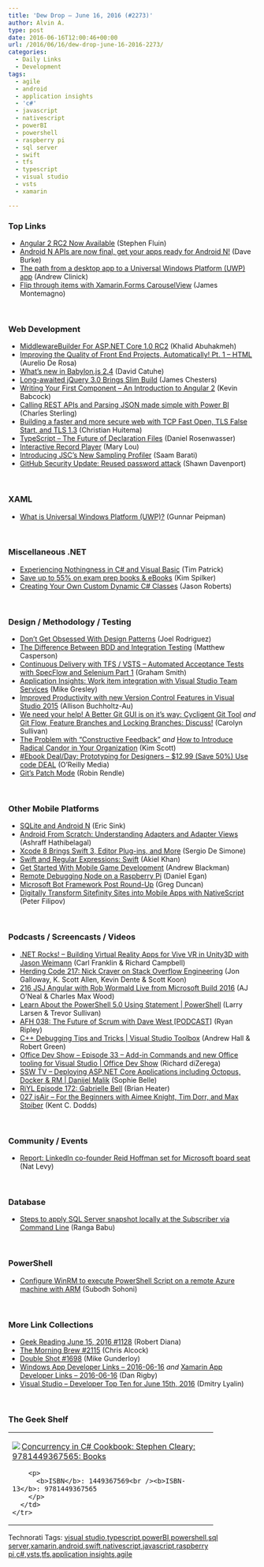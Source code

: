 ```yaml
---
title: 'Dew Drop – June 16, 2016 (#2273)'
author: Alvin A.
type: post
date: 2016-06-16T12:00:46+00:00
url: /2016/06/16/dew-drop-june-16-2016-2273/
categories:
  - Daily Links
  - Development
tags:
  - agile
  - android
  - application insights
  - 'c#'
  - javascript
  - nativescript
  - powerBI
  - powershell
  - raspberry pi
  - sql server
  - swift
  - tfs
  - typescript
  - visual studio
  - vsts
  - xamarin

---
```

### <a name="top"></a>Top Links

  * <a href="http://angularjs.blogspot.com/2016/06/rc2-now-available.html" target="_blank">Angular 2 RC2 Now Available</a> (Stephen Fluin)
  * <a href="http://feedproxy.google.com/~r/blogspot/hsDu/~3/qgWifQwnGTs/android-n-apis-are-now-final.html" target="_blank">Android N APIs are now final, get your apps ready for Android N!</a> (Dave Burke)
  * <a href="https://blogs.windows.com/buildingapps/2016/06/15/the-path-from-a-desktop-app-to-a-universal-windows-platform-uwp-app/?WT.mc_id=DX_MVP4025064" target="_blank">The path from a desktop app to a Universal Windows Platform (UWP) app</a> (Andrew Clinick)
  * <a href="https://blog.xamarin.com/flip-through-items-with-xamarin-forms-carouselview/" target="_blank">Flip through items with Xamarin.Forms CarouselView</a> (James Montemagno)

&nbsp;

### <a name="web"></a>Web Development

  * <a href="http://www.khalidabuhakmeh.com/middlewarebuilder-for-asp-net-core-1-0-rc2" target="_blank">MiddlewareBuilder For ASP.NET Core 1.0 RC2</a> (Khalid Abuhakmeh)
  * <a href="http://developer.telerik.com/featured/improving-quality-front-end-projects-automatically-pt-1-html/" target="_blank">Improving the Quality of Front End Projects, Automatically! Pt. 1 – HTML</a> (Aurelio De Rosa)
  * <a href="https://www.eternalcoding.com/?p=2764" target="_blank">What’s new in Babylon.js 2.4</a> (David Catuhe)
  * <a href="http://www.infoq.com/news/2016/06/jQuery-3?utm_campaign=infoq_content&utm_source=infoq&utm_medium=feed&utm_term=global" target="_blank">Long-awaited jQuery 3.0 Brings Slim Build</a> (James Chesters)
  * <a href="https://blog.falafel.com/writing-first-angular-2-component/" target="_blank">Writing Your First Component – An Introduction to Angular 2</a> (Kevin Babcock)
  * <a href="https://blogs.msdn.microsoft.com/charles_sterling/2016/06/15/calling-rest-apis-and-parse-json-made-simple-with-power-bi/" target="_blank">Calling REST APIs and Parsing JSON made simple with Power BI</a> (Charles Sterling)
  * <a href="http://blogs.windows.com/msedgedev/2016/06/15/building-a-faster-and-more-secure-web-with-tcp-fast-open-tls-false-start-and-tls-1-3/?WT.mc_id=DX_MVP4025064" target="_blank">Building a faster and more secure web with TCP Fast Open, TLS False Start, and TLS 1.3</a> (Christian Huitema)
  * <a href="https://blogs.msdn.microsoft.com/typescript/2016/06/15/the-future-of-declaration-files/" target="_blank">TypeScript &#8211; The Future of Declaration Files</a> (Daniel Rosenwasser)
  * <a href="http://feedproxy.google.com/~r/tympanus/~3/CwZ8HdrnB30/" target="_blank">Interactive Record Player</a> (Mary Lou)
  * <a href="https://webkit.org/blog/6539/introducing-jscs-new-sampling-profiler/" target="_blank">Introducing JSC’s New Sampling Profiler</a> (Saam Barati)
  * <a href="https://github.com/blog/2190-github-security-update-reused-password-attack" target="_blank">GitHub Security Update: Reused password attack</a> (Shawn Davenport)

&nbsp;

### <a name="silverlight"></a>XAML

  * <a href="http://feedproxy.google.com/~r/gunnarpeipman/~3/wRfudojW3hk/" target="_blank">What is Universal Windows Platform (UWP)?</a> (Gunnar Peipman)

&nbsp;

### <a name="dotnet"></a>Miscellaneous .NET

  * <a href="https://visualstudiomagazine.com/articles/2016/06/01/experiencing-nothingness.aspx" target="_blank">Experiencing Nothingness in C# and Visual Basic</a> (Tim Patrick)
  * <a href="https://blogs.msdn.microsoft.com/microsoft_press/2016/06/15/save-up-to-55-on-exam-prep-books-ebooks/" target="_blank">Save up to 55% on exam prep books & eBooks</a> (Kim Spilker)
  * <a href="http://dontcodetired.com/blog/post/Creating-Your-Own-Custom-Dynamic-C-Classes" target="_blank">Creating Your Own Custom Dynamic C# Classes</a> (Jason Roberts)

&nbsp;

### <a name="design"></a>Design / Methodology / Testing

  * <a href="https://simpleprogrammer.com/2016/06/15/dont-get-obsessed-design-patterns/" target="_blank">Don’t Get Obsessed With Design Patterns</a> (Joel Rodriguez)
  * <a href="https://dzone.com/articles/bdd-and-integration-testing-are-kind-of-the-same-r?utm_medium=feed&utm_source=feedpress.me&utm_campaign=Feed%3A+dzone%2Fagile" target="_blank">The Difference Between BDD and Integration Testing</a> (Matthew Casperson)
  * <a href="http://pleasereleaseme.net/continuous-delivery-tfs-vsts-automated-acceptance-tests-specflow-selenium-part-1/" target="_blank">Continuous Delivery with TFS / VSTS – Automated Acceptance Tests with SpecFlow and Selenium Part 1</a> (Graham Smith)
  * <a href="https://azure.microsoft.com/blog/application-insights-work-item-integration-with-visual-studio-team-services/" target="_blank">Application Insights: Work item integration with Visual Studio Team Services</a> (Mike Gresley)
  * <a href="https://blogs.msdn.microsoft.com/visualstudio/2016/06/15/improved-productivity-with-new-version-control-features-in-visual-studio-2015/" target="_blank">Improved Productivity with new Version Control Features in Visual Studio 2015</a> (Allison Buchholtz-Au)
  * <a href="https://www.cycligent.com/blog/cycligent-git-tool-in-beta-we-need-your-help/" target="_blank">We need your help! A Better Git GUI is on it&#8217;s way: Cycligent Git Tool</a> _and_ <a href="https://www.cycligent.com/blog/git-flow-feature-branches-and-locking-branches-discuss/" target="_blank">Git Flow, Feature Branches and Locking Branches: Discuss!</a> (Carolyn Sullivan)
  * <a href="http://www.radicalcandor.com/blog/the-problem-with-constructive-feedback/" target="_blank">The Problem with &#8220;Constructive Feedback&#8221;</a> _and_ <a href="http://www.radicalcandor.com/blog/introduce-radical-candor-organization/" target="_blank">How to Introduce Radical Candor in Your Organization</a> (Kim Scott)
  * <a href="http://feedproxy.google.com/~r/oreilly/news/~3/gs5MO8TK6vg/0636920049487.do" target="_blank">#Ebook Deal/Day: Prototyping for Designers &#8211; $12.99 (Save 50%) Use code DEAL</a> (O&#8217;Reilly Media)
  * <a href="https://css-tricks.com/git-add-patch-mode/" target="_blank">Git’s Patch Mode</a> (Robin Rendle)

&nbsp;

### <a name="mobile"></a>Other Mobile Platforms

  * <a href="http://www.ericsink.com/entries/sqlite_android_n.html" target="_blank">SQLite and Android N</a> (Eric Sink)
  * <a href="http://code.tutsplus.com/tutorials/android-from-scratch-understanding-adapters-and-adapter-views--cms-26646" target="_blank">Android From Scratch: Understanding Adapters and Adapter Views</a> (Ashraff Hathibelagal)
  * <a href="http://www.infoq.com/news/2016/06/xcode8-swift3-beta-release?utm_campaign=infoq_content&utm_source=infoq&utm_medium=feed&utm_term=global" target="_blank">Xcode 8 Brings Swift 3, Editor Plug-ins, and More</a> (Sergio De Simone)
  * <a href="http://code.tutsplus.com/tutorials/swift-and-regular-expressions-swift--cms-26626" target="_blank">Swift and Regular Expressions: Swift</a> (Akiel Khan)
  * <a href="http://gamedevelopment.tutsplus.com/articles/get-started-with-mobile-game-development--cms-26704" target="_blank">Get Started With Mobile Game Development</a> (Andrew Blackman)
  * <a href="http://thesociablegeek.com/mean/remote-debugging-node-on-a-raspberry-pi/" target="_blank">Remote Debugging Node on a Raspberry Pi</a> (Daniel Egan)
  * <a href="https://channel9.msdn.com/coding4fun/blog/Microsoft-Bot-Framework-Post-Round-Up?WT.mc_id=DX_MVP4025064" target="_blank">Microsoft Bot Framework Post Round-Up</a> (Greg Duncan)
  * <a href="http://developer.telerik.com/featured/tranforming-sitefinity-into-mobile-app-with-nativescript/" target="_blank">Digitally Transform Sitefinity Sites into Mobile Apps with NativeScript</a> (Peter Filipov)

&nbsp;

### <a name="podcasts"></a>Podcasts / Screencasts / Videos

  * <a href="http://www.dotnetrocks.com/default.aspx?ShowNum=1310" target="_blank">.NET Rocks! &#8211; Building Virtual Reality Apps for Vive VR in Unity3D with Jason Weimann</a> (Carl Franklin & Richard Campbell)
  * <a href="http://feedproxy.google.com/~r/HerdingCode/~3/a3gGsyb8yss/" target="_blank">Herding Code 217: Nick Craver on Stack Overflow Engineering</a> (Jon Galloway, K. Scott Allen, Kevin Dente & Scott Koon)
  * <a href="https://devchat.tv/js-jabber/216-jsj-angular-with-rob-wormald-live-from-microsoft-build-2016" target="_blank">216 JSJ Angular with Rob Wormald Live from Microsoft Build 2016</a> (AJ O&#8217;Neal & Charles Max Wood)
  * <a href="https://channel9.msdn.com/Shows/MsftPowerShell/powershell-using-statement?WT.mc_id=DX_MVP4025064" target="_blank">Learn About the PowerShell 5.0 Using Statement | PowerShell</a> (Larry Larsen & Trevor Sullivan)
  * <a href="http://ryanripley.com/afh-038-the-future-of-scrum-with-dave-west-podcast/" target="_blank">AFH 038: The Future of Scrum with Dave West [PODCAST]</a> (Ryan Ripley)
  * <a href="https://channel9.msdn.com/Shows/Visual-Studio-Toolbox/C-Plus-Plus-Debugging-Tips-and-Tricks?WT.mc_id=DX_MVP4025064" target="_blank">C++ Debugging Tips and Tricks | Visual Studio Toolbox</a> (Andrew Hall & Robert Green)
  * <a href="https://channel9.msdn.com/Shows/Office-Dev-Show/Office-Dev-Show-Episode-33-Add-in-Commands-and-new-Office-tooling-for-Visual-Studio?WT.mc_id=DX_MVP4025064" target="_blank">Office Dev Show &#8211; Episode 33 &#8211; Add-in Commands and new Office tooling for Visual Studio | Office Dev Show</a> (Richard diZerega)
  * <a href="http://tv.ssw.com/6739/deploying-asp-net-core-applications-including-octopus-docker-rm-danijel-malik" target="_blank">SSW TV &#8211; Deploying ASP.NET Core Applications including Octopus, Docker & RM | Danijel Malik</a> (Sophie Belle)
  * <a href="http://riyl.podbean.com/e/episode-172-gabrielle-bell/" target="_blank">RiYL Episode 172: Gabrielle Bell</a> (Brian Heater)
  * <a href="http://audio.javascriptair.com/e/027-jsair-for-the-beginners-with-aimee-knight-tim-dorr-and-max-stoiber/" target="_blank">027 jsAir &#8211; For the Beginners with Aimee Knight, Tim Dorr, and Max Stoiber</a> (Kent C. Dodds)

&nbsp;

### <a name="events"></a>Community / Events

  * <a href="http://www.geekwire.com/2016/report-linkedin-co-founder-reid-hoffman-set-for-microsoft-board-seat/" target="_blank">Report: LinkedIn co-founder Reid Hoffman set for Microsoft board seat</a> (Nat Levy)

&nbsp;

### <a name="sql"></a>Database

  * <a href="http://feedproxy.google.com/~r/MSSQLTips-LatestSqlServerTips/~3/f3UM6prETRQ/tip.asp" target="_blank">Steps to apply SQL Server snapshot locally at the Subscriber via Command Line</a> (Ranga Babu)

&nbsp;

### <a name="ps"></a>PowerShell

  * <a href="http://feedproxy.google.com/~r/netCurryRecentArticles/~3/yS9uN6u-gyQ/ShowArticle.aspx" target="_blank">Configure WinRM to execute PowerShell Script on a remote Azure machine with ARM</a> (Subodh Sohoni)

&nbsp;

### <a name="links"></a>More Link Collections

  * <a href="http://feeds.regulargeek.com/~r/RegularGeek/~3/D4rMjAWf7yo/" target="_blank">Geek Reading June 15, 2016 #1128</a> (Robert Diana)
  * <a href="http://feedproxy.google.com/~r/ReflectivePerspective/~3/Zdn7SEDxj5E/" target="_blank">The Morning Brew #2115</a> (Chris Alcock)
  * <a href="http://afreshcup.com/home/2016/6/15/double-shot-1698.html" target="_blank">Double Shot #1698</a> (Mike Gunderloy)
  * <a href="http://windowsappdev.com/2016/06/windows-app-developer-links-2016-06-16/" target="_blank">Windows App Developer Links &#8211; 2016-06-16</a> _and_ <a href="http://allaboutxamarin.com/2016/06/xamarin-app-developer-links-2016-06-16/" target="_blank">Xamarin App Developer Links &#8211; 2016-06-16</a> (Dan Rigby)
  * <a href="http://www.lyalin.com/2016/06/15/visual-studio-developer-top-ten-for-june-15th-2016/" target="_blank">Visual Studio – Developer Top Ten for June 15th, 2016</a> (Dmitry Lyalin)

&nbsp;

### <a name="shelf"></a>The Geek Shelf

<div id="scid:7dc1bd33-94bd-46fd-a20b-0131235bcd47:2f6b4285-63c7-4a7c-ac69-c8d94f34bba9" class="wlWriterEditableSmartContent" style="float: none; padding-bottom: 0px; padding-top: 0px; padding-left: 0px; margin: 0px; display: inline; padding-right: 0px">
  <table cellspacing="0" cellpadding="2" width="400" border="0" unselectable="on">
    <tr>
      <td valign="top" width="400">
        <p>
          <a title="Concurrency in C# Cookbook: Stephen Cleary: 9781449367565: Books" href="http://www.amazon.com/exec/obidos/ASIN/1449367569/amavin-20"><img data-recalc-dims="1" decoding="async" src="https://i0.wp.com/images.amazon.com/images/P/1449367569.01.MZZZZZZZ.jpg?w=660" border="0" align="left" style="float:left" />Concurrency in C# Cookbook: Stephen Cleary: 9781449367565: Books</a>
        </p>
        
        <p>
          <b>ISBN</b>: 1449367569<br /><b>ISBN-13</b>: 9781449367565
        </p>
      </td>
    </tr>
  </table>
</div>

<div id="scid:0767317B-992E-4b12-91E0-4F059A8CECA8:fbc4f30a-e2d7-4879-a975-bd83ef40779f" class="wlWriterEditableSmartContent" style="float: none; padding-bottom: 0px; padding-top: 0px; padding-left: 0px; margin: 0px; display: inline; padding-right: 0px">
  Technorati Tags: <a href="http://technorati.com/tags/visual+studio" rel="tag">visual studio</a>,<a href="http://technorati.com/tags/typescript" rel="tag">typescript</a>,<a href="http://technorati.com/tags/powerBI" rel="tag">powerBI</a>,<a href="http://technorati.com/tags/powershell" rel="tag">powershell</a>,<a href="http://technorati.com/tags/sql+server" rel="tag">sql server</a>,<a href="http://technorati.com/tags/xamarin" rel="tag">xamarin</a>,<a href="http://technorati.com/tags/android" rel="tag">android</a>,<a href="http://technorati.com/tags/swift" rel="tag">swift</a>,<a href="http://technorati.com/tags/nativescript" rel="tag">nativescript</a>,<a href="http://technorati.com/tags/javascript" rel="tag">javascript</a>,<a href="http://technorati.com/tags/raspberry+pi" rel="tag">raspberry pi</a>,<a href="http://technorati.com/tags/c%23" rel="tag">c#</a>,<a href="http://technorati.com/tags/vsts" rel="tag">vsts</a>,<a href="http://technorati.com/tags/tfs" rel="tag">tfs</a>,<a href="http://technorati.com/tags/application+insights" rel="tag">application insights</a>,<a href="http://technorati.com/tags/agile" rel="tag">agile</a>
</div>